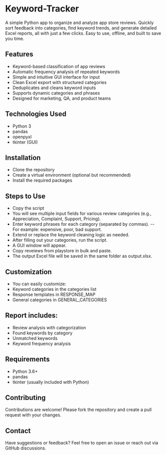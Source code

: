 # Keyword-Tracker
A simple Python app to organize and analyze app store reviews. Quickly sort feedback into categories, find keyword trends, and generate detailed Excel reports, all with just a few clicks. Easy to use, offline, and built to save you time.

## Features

- Keyword-based classification of app reviews
- Automatic frequency analysis of repeated keywords
- Simple and intuitive GUI interface for input
- Clean Excel export with structured categories
- Deduplicates and cleans keyword inputs
- Supports dynamic categories and phrases
- Designed for marketing, QA, and product teams

## Technologies Used

- Python 3
- pandas
- openpyxl
- tkinter (GUI)

## Installation
- Clone the repository
- Create a virtual environment (optional but recommended)
- Install the required packages

## Steps to Use
- Copy the script
- You will see multiple input fields for various review categories (e.g., Appreciation, Complaint, Support, Pricing).
- Enter keyword phrases for each category (separated by commas).
-- For example: expensive, poor, bad support.
- Extend or replace the keyword cleaning logic as needed.
- After filling out your categories, run the script.
- A GUI window will appear.
- Copy reveiews from playstore in bulk and paste.
- The output Excel file will be saved in the same folder as output.xlsx.

## Customization
- You can easily customize:
- Keyword categories in the categories list
- Response templates in RESPONSE_MAP
- General categories in GENERAL_CATEGORIES

## Report includes:
- Review analysis with categorization
- Found keywords by category
- Unmatched keywords
- Keyword frequency analysis

## Requirements
- Python 3.6+
- pandas
- tkinter (usually included with Python)

## Contributing
Contributions are welcome! Please fork the repository and create a pull request with your changes.

## Contact
Have suggestions or feedback? Feel free to open an issue or reach out via GitHub discussions.

